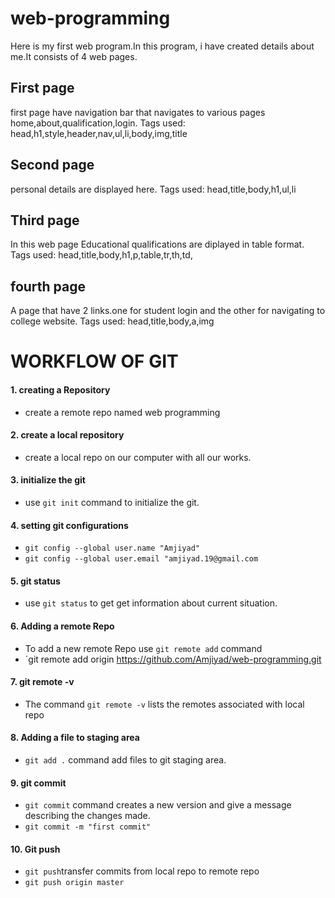 # web-programming
Here is my first web program.In this program, i have created details about me.It consists of 4 web pages.
## First page 
first page have navigation bar that navigates to various pages home,about,qualification,login.
   Tags used: head,h1,style,header,nav,ul,li,body,img,title
## Second page
personal details are displayed here.
    Tags used: head,title,body,h1,ul,li
## Third page
In this web page Educational qualifications are diplayed in table format.
    Tags used: head,title,body,h1,p,table,tr,th,td,
## fourth page
A page that have 2 links.one for student login and the other for navigating to college website.
    Tags used: head,title,body,a,img
    
# WORKFLOW OF GIT

#### 1. creating a Repository
- create a remote repo named web programming
#### 2. create a local repository 
- create a local repo on our computer with all our works.
#### 3. initialize the git
- use `git init` command to initialize the git.
#### 4. setting git configurations
- `git config --global user.name "Amjiyad"`
- `git config --global user.email "amjiyad.19@gmail.com`
#### 5. git status
- use `git status` to get get information about current situation.
#### 6. Adding a remote Repo
-  To add a new remote Repo use `git remote add` command 
-  `git remote add origin https://github.com/Amjiyad/web-programming.git
#### 7. git remote -v
-  The command `git remote -v` lists the remotes associated with local repo
#### 8. Adding a file to staging area
-  `git add .` command add files to git staging area.
#### 9. git commit
-   `git commit` command creates a new version and give a message describing the changes made.
-   `git commit -m "first commit"`
#### 10. Git push
-  `git push`transfer commits from local repo to remote repo
-  `git push origin master`

